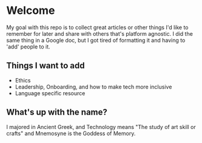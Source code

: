 # Welcome

My goal with this repo is to collect great articles or other things I'd like to remember for later and share with others that's platform agnostic. I did the same thing in a Google doc, but I got tired of formatting it and having to 'add' people to it.


## Things I want to add

- Ethics
- Leadership, Onboarding, and how to make tech more inclusive
- Language specific resource

## What's up with the name?

I majored in Ancient Greek, and Technology means "The study of art skill or crafts" and Mnemosyne is the Goddess of Memory.
